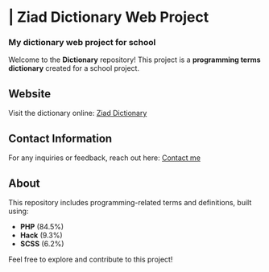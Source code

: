 # | Ziad Dictionary Web Project
### My dictionary web project for school

Welcome to the **Dictionary** repository! This project is a **programming terms dictionary** created for a school project.

## Website
Visit the dictionary online: [Ziad Dictionary](http://ziad-dictionary.getenjoyment.net/)

## Contact Information
For any inquiries or feedback, reach out here: [Contact me](https://contact-info-ziad.netlify.app/)

## About
This repository includes programming-related terms and definitions, built using:
- **PHP** (84.5%)
- **Hack** (9.3%)
- **SCSS** (6.2%)

Feel free to explore and contribute to this project!
